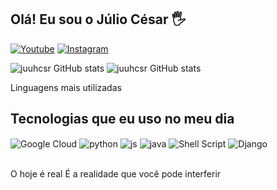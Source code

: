 ## Olá! Eu sou o Júlio César  🖐️

[![Youtube](https://img.shields.io/badge/YouTube-FF0000?style=for-the-badge&logo=youtube&logoColor=white)](https://www.youtube.com/@CSR_Cloud)
[![Instagram](https://img.shields.io/badge/Instagram-E4405F?style=for-the-badge&logo=instagram&logoColor=white)](https://instagram.com/juuhcsr)

![juuhcsr GitHub stats](https://github-readme-stats.vercel.app/api/top-langs/?username=juuhcsr&theme=dracula) ![juuhcsr GitHub stats](https://github-readme-stats.vercel.app/api?username=juuhcsr&show_icons=true&theme=dracula&count_private=true)

Linguagens mais utilizadas 


## Tecnologias que eu uso no meu dia

<div style="display: inline_block">
  <img align="center" alt="Google Cloud" src="https://img.shields.io/badge/Google_Cloud-4285F4?style=for-the-badge&logo=google-cloud&logoColor=white" />
  <img align="center" alt="python" src="https://img.shields.io/badge/Python-3776AB?style=for-the-badge&logo=python&logoColor=white" />
  <img align="center" alt="js" src="https://img.shields.io/badge/JavaScript-F7DF1E?style=for-the-badge&logo=javascript&logoColor=black" />
  <img align="center" alt="java" src="https://img.shields.io/badge/Java-ED8B00?style=for-the-badge&logo=openjdk&logoColor=white" />
  <img align="center" alt="Shell Script" src="https://img.shields.io/badge/Shell_Script-121011?style=for-the-badge&logo=gnu-bash&logoColor=white" />
  <img align="center" alt="Django" src="https://img.shields.io/badge/Django-092E20?style=for-the-badge&logo=django&logoColor=white" />
</div><br/>

O hoje é real
É a realidade que você pode interferir
